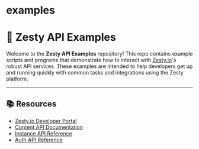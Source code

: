 # examples
# 🧪 Zesty API Examples

Welcome to the **Zesty API Examples** repository! This repo contains example scripts and programs that demonstrate how to interact with [Zesty.io](https://www.zesty.io)'s robust API services. These examples are intended to help developers get up and running quickly with common tasks and integrations using the Zesty platform.

---
## 📚 Resources

- [Zesty.io Developer Portal](https://docs.zesty.io/)
- [Content API Documentation](https://docs.zesty.io/docs/api/rest/web-content-api/)
- [Instance API Reference](https://docs.zesty.io/reference/instances-api-reference)
- [Auth API Reference](https://docs.zesty.io/reference/authentication-api-reference)
